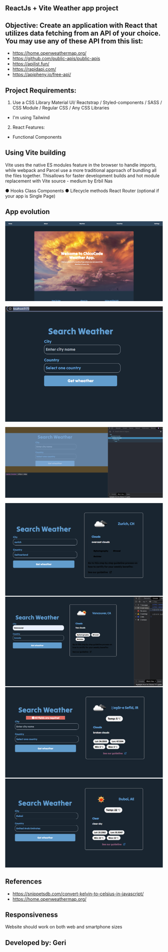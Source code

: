 ## ReactJs + Vite Weather app project

## Objective: Create an application with React that utilizes data fetching from an API of your choice. You may use any of these API from this list:
- https://home.openweathermap.org/
- https://github.com/public-apis/public-apis
- https://apilist.fun/
- https://rapidapi.com/
- https://apipheny.io/free-api/

## Project Requirements: 
1. Use a CSS Library
Material UI/ Reactstrap / Styled-components / SASS / CSS Module / Regular CSS / Any CSS Libraries
- I'm using Tailwind
2. React Features:
- Functional Components

## Using Vite building
Vite uses the native ES modules feature in the browser to handle imports, while webpack and Parcel use a more traditional approach of bundling all the files together. Thisallows for faster development builds and hot module replacement with Vite
source - medium by Erbil Nas

● Hooks
Class Components
● Lifecycle methods
React Router (optional if your app is Single Page)

## App evolution

![alt text](./public/assets/img/homepage.png "image")

![alt text](./public/assets/img/app-1.png "image")

![alt text](./public/assets/img/provider-app-2.png "image")

![alt text](./public/assets/img/app-3.png "image")
![alt text](./public/assets/img/app-4.png "image")
![alt text](./public/assets/img/app-5.png "image")
![alt text](./public/assets/img/app-6.png "image")

## References
- https://snippetsdb.com/convert-kelvin-to-celsius-in-javascript/
- https://home.openweathermap.org/
## Responsiveness
Website should work on both web and smartphone sizes

## Developed by: Geri